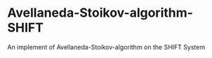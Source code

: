 # Avellaneda-Stoikov-algorithm-SHIFT
An implement of Avellaneda-Stoikov-algorithm on the SHIFT System
